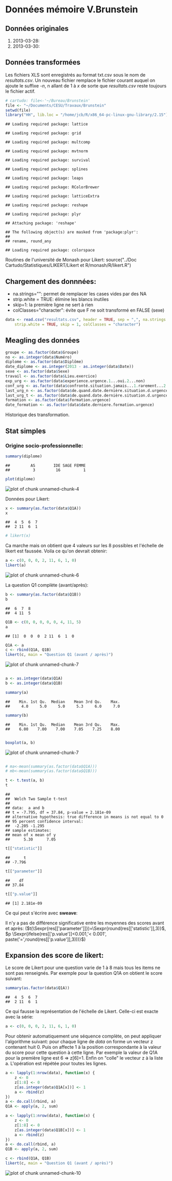 Données mémoire V.Brunstein
========================================================

Données originales
------------------

1. 2013-03-28:
2. 2013-03-30:

Données transformées
--------------------
Les fichiers XLS sont enregistrés au format txt.csv sous le nom de *resultats.csv*. Un nouveau fichier remplace le fichier courant auquel on ajoute le suffixe *-n*, n allant de 1 à *x* de sorte que *resultats.csv* reste toujours le fichier actif.


```r
# cartudo: file<-'~/Bureau/Brunstein'
file <- "~/Documents/CESU/Travaux/Brunstein"
setwd(file)
library("HH", lib.loc = "/home/jcb/R/x86_64-pc-linux-gnu-library/2.15")
```

```
## Loading required package: lattice
```

```
## Loading required package: grid
```

```
## Loading required package: multcomp
```

```
## Loading required package: mvtnorm
```

```
## Loading required package: survival
```

```
## Loading required package: splines
```

```
## Loading required package: leaps
```

```
## Loading required package: RColorBrewer
```

```
## Loading required package: latticeExtra
```

```
## Loading required package: reshape
```

```
## Loading required package: plyr
```

```
## Attaching package: 'reshape'
```

```
## The following object(s) are masked from 'package:plyr':
## 
## rename, round_any
```

```
## Loading required package: colorspace
```


Routines de l'université de Monash pour Likert:
source("../Doc Cartudo/Statistiques/LIKERT/Likert et R/monash/R/likert.R")

Chargement des donnnées:
------------------------

- na.strings="": permet de remplacer les cases vides par des NA
- strip.white = TRUE: élimine les blancs inutiles
- skip=1: la première ligne ne sert à rien
- colClasses="character": évite que F ne soit transformé en FALSE (sexe)

```r
data <- read.csv("resultats.csv", header = TRUE, sep = ",", na.strings = "", 
    strip.white = TRUE, skip = 1, colClasses = "character")
```

Meagling des données
--------------------

```r
groupe <- as.factor(data$Groupe)
no <- as.integer(data$Numéro)
diplome <- as.factor(data$Diplôme)
date_diplome <- as.integer(2013 - as.integer(data$Date))
sexe <- as.factor(data$Sexe)
travail <- as.factor(data$Lieu.exercice)
exp_urg <- as.factor(data$experience.urgence.1...oui.2...non)
conf_urg <- as.factor(data$confronté.situation.jamais...1.rarement...2.parfois...3.souvent...4)
last_urg_n <- as.factor(data$de.quand.date.dernière.situation.d.urgence)
last_urg_t <- as.factor(data$de.quand.date.dernière.situation.d.urgence.1)
formation <- as.factor(data$formation.urgence)
date_formation <- as.factor(data$date.derniere.formation.urgence)
```


Historique des transformation.

Stat simples
------------

### Origine socio-professionnelle:

```r
summary(diplome)
```

```
##         AS        IDE SAGE FEMME 
##          3         16          1
```

```r
plot(diplome)
```

![plot of chunk unnamed-chunk-4](figure/unnamed-chunk-4.png) 



Données pour Likert:

```r
x <- summary(as.factor(data$Q1A))
x
```

```
##  4  5  6  7 
##  2 11  6  1
```

```r
# likert(x)
```

Ca marche mais on obtient que 4 valeurs sur les 8 possibles et l'échelle de likert est faussée.
Voila ce qu'on devrait obtenir:

```r
a <- c(0, 0, 0, 2, 11, 6, 1, 0)
likert(a)
```

![plot of chunk unnamed-chunk-6](figure/unnamed-chunk-6.png) 

La question Q1 complète (avant/après):

```r
b <- summary(as.factor(data$Q1B))
b
```

```
##  6  7  8 
##  4 11  5
```

```r
Q1B <- c(0, 0, 0, 0, 0, 4, 11, 5)
a
```

```
## [1]  0  0  0  2 11  6  1  0
```

```r
Q1A <- a
c <- rbind(Q1A, Q1B)
likert(c, main = "Question Q1 (avant / après)")
```

![plot of chunk unnamed-chunk-7](figure/unnamed-chunk-71.png) 

```r

a <- as.integer(data$Q1A)
b <- as.integer(data$Q1B)

summary(a)
```

```
##    Min. 1st Qu.  Median    Mean 3rd Qu.    Max. 
##     4.0     5.0     5.0     5.3     6.0     7.0
```

```r
summary(b)
```

```
##    Min. 1st Qu.  Median    Mean 3rd Qu.    Max. 
##    6.00    7.00    7.00    7.05    7.25    8.00
```

```r

boxplot(a, b)
```

![plot of chunk unnamed-chunk-7](figure/unnamed-chunk-72.png) 

```r

# ma<-mean(summary(as.factor(data$Q1A)))
# mb<-mean(summary(as.factor(data$Q1B)))

t <- t.test(a, b)
t
```

```
## 
## 	Welch Two Sample t-test
## 
## data:  a and b 
## t = -7.795, df = 37.84, p-value = 2.181e-09
## alternative hypothesis: true difference in means is not equal to 0 
## 95 percent confidence interval:
##  -2.205 -1.295 
## sample estimates:
## mean of x mean of y 
##      5.30      7.05
```

```r
t[["statistic"]]
```

```
##      t 
## -7.796
```

```r
t[["parameter"]]
```

```
##    df 
## 37.84
```

```r
t[["p.value"]]
```

```
## [1] 2.181e-09
```

Ce qui peut s'écrire avec **sweave**:

Il n'y a pas de différence significative entre les moyennes des scores avant et après:
($t(\Sexpr{res[['parameter']]})=\Sexpr{round(res[['statistic']],3)}$,
$p \Sexpr{ifelse(res[['p.value']]<0.001,'< 0.001',
   paste('=',round(res[['p.value']],3)))}$)

Expansion des score de likert:
------------------------------
Le score de Likert pour une question varie de 1 à 8 mais tous les items ne sont pas renseignés. Par exemple pour la question Q1A on obtient le score suivant:

```r
summary(as.factor(data$Q1A))
```

```
##  4  5  6  7 
##  2 11  6  1
```

Ce qui fausse la représentation de l'échelle de Likert. Celle-ci est exacte avec la série:

```r
a <- c(0, 0, 0, 2, 11, 6, 1, 0)
```

Pour obtenir automatiquement une séquence complète, on peut appliquer l'algorithme suivant: pour chaque ligne de *data* on forme un vecteur z contenant huit 0. Puis on affecte 1 à la position correspondante à la valeur du score pour cette question à cette ligne. Par exemple la valeur de Q1A pour la première ligne est 6 => z[6]=1. Enfin on "colle" le vecteur z à la liste a. L'opération est répétée pour toutes les lignes.


```r
a <- lapply(1:nrow(data), function(x) {
    z <- 0
    z[1:8] <- 0
    z[as.integer(data$Q1A[x])] <- 1
    a <- rbind(z)
})
a <- do.call(rbind, a)
Q1A <- apply(a, 2, sum)

a <- lapply(1:nrow(data), function(x) {
    z <- 0
    z[1:8] <- 0
    z[as.integer(data$Q1B[x])] <- 1
    a <- rbind(z)
})
a <- do.call(rbind, a)
Q1B <- apply(a, 2, sum)

c <- rbind(Q1A, Q1B)
likert(c, main = "Question Q1 (avant / après)")
```

![plot of chunk unnamed-chunk-10](figure/unnamed-chunk-10.png) 


